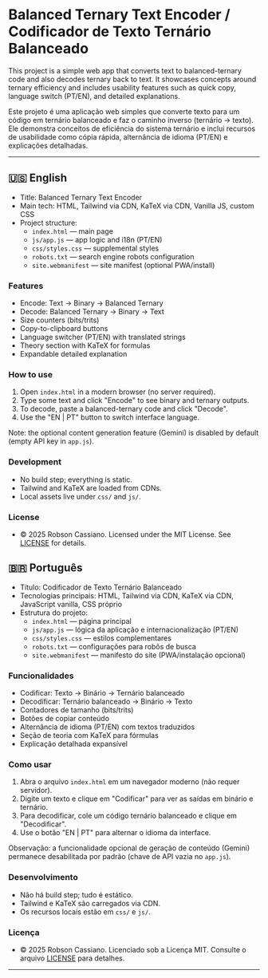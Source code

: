 <!--
  © 2025 Robson Cassiano — MIT License
  This repository is licensed under the MIT License. See the LICENSE file at the repository root for full text.
  Este repositório está licenciado sob a Licença MIT. Consulte o arquivo LICENSE na raiz para o texto completo.
-->
# Balanced Ternary Text Encoder / Codificador de Texto Ternário Balanceado

This project is a simple web app that converts text to balanced-ternary code and also decodes ternary back to text. It showcases concepts around ternary efficiency and includes usability features such as quick copy, language switch (PT/EN), and detailed explanations.

Este projeto é uma aplicação web simples que converte texto para um código em ternário balanceado e faz o caminho inverso (ternário → texto). Ele demonstra conceitos de eficiência do sistema ternário e inclui recursos de usabilidade como cópia rápida, alternância de idioma (PT/EN) e explicações detalhadas.

---
## 🇺🇸 English

- Title: Balanced Ternary Text Encoder
- Main tech: HTML, Tailwind via CDN, KaTeX via CDN, Vanilla JS, custom CSS
- Project structure:
  - `index.html` — main page
  - `js/app.js` — app logic and i18n (PT/EN)
  - `css/styles.css` — supplemental styles
  - `robots.txt` — search engine robots configuration
  - `site.webmanifest` — site manifest (optional PWA/install)

### Features
- Encode: Text → Binary → Balanced Ternary
- Decode: Balanced Ternary → Binary → Text
- Size counters (bits/trits)
- Copy-to-clipboard buttons
- Language switcher (PT/EN) with translated strings
- Theory section with KaTeX for formulas
- Expandable detailed explanation

### How to use
1. Open `index.html` in a modern browser (no server required).
2. Type some text and click "Encode" to see binary and ternary outputs.
3. To decode, paste a balanced-ternary code and click "Decode".
4. Use the "EN | PT" button to switch interface language.

Note: the optional content generation feature (Gemini) is disabled by default (empty API key in `app.js`).

### Development
- No build step; everything is static.
- Tailwind and KaTeX are loaded from CDNs.
- Local assets live under `css/` and `js/`.

### License
- © 2025 Robson Cassiano. Licensed under the MIT License. See [LICENSE](LICENSE) for details.

## 🇧🇷 Português

- Título: Codificador de Texto Ternário Balanceado
- Tecnologias principais: HTML, Tailwind via CDN, KaTeX via CDN, JavaScript vanilla, CSS próprio
- Estrutura do projeto:
  - `index.html` — página principal
  - `js/app.js` — lógica da aplicação e internacionalização (PT/EN)
  - `css/styles.css` — estilos complementares
  - `robots.txt` — configurações para robôs de busca
  - `site.webmanifest` — manifesto do site (PWA/instalação opcional)

### Funcionalidades
- Codificar: Texto → Binário → Ternário balanceado
- Decodificar: Ternário balanceado → Binário → Texto
- Contadores de tamanho (bits/trits)
- Botões de copiar conteúdo
- Alternância de idioma (PT/EN) com textos traduzidos
- Seção de teoria com KaTeX para fórmulas
- Explicação detalhada expansível

### Como usar
1. Abra o arquivo `index.html` em um navegador moderno (não requer servidor).
2. Digite um texto e clique em "Codificar" para ver as saídas em binário e ternário.
3. Para decodificar, cole um código ternário balanceado e clique em "Decodificar".
4. Use o botão "EN | PT" para alternar o idioma da interface.

Observação: a funcionalidade opcional de geração de conteúdo (Gemini) permanece desabilitada por padrão (chave de API vazia no `app.js`).

### Desenvolvimento
- Não há build step; tudo é estático.
- Tailwind e KaTeX são carregados via CDN.
- Os recursos locais estão em `css/` e `js/`.

### Licença
- © 2025 Robson Cassiano. Licenciado sob a Licença MIT. Consulte o arquivo [LICENSE](LICENSE) para detalhes.

---
